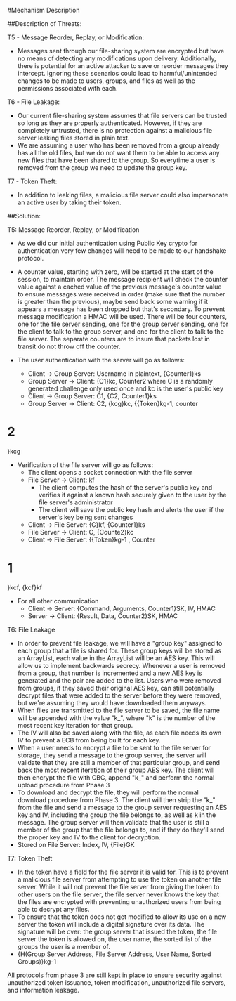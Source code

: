 #Mechanism Description

##Description of Threats:

T5 - Message Reorder, Replay, or Modification:

- Messages sent through our file-sharing system are encrypted but have no means of detecting any modifications upon delivery. Additionally, there is potential for an active attacker to save or reorder messages they intercept. Ignoring these scenarios could
lead to harmful/unintended changes to be made to users, groups, and files as well as the permissions associated with each.

T6 - File Leakage:

- Our current file-sharing system assumes that file servers can be trusted so long as they are properly authenticated. However, if they are completely untrusted, there is no protection against a malicious file server leaking files stored in plain text.
- We are assuming a user who has been removed from a group already has all the old files, but we do not want them to be able to access any new files that have been shared to the group. So everytime a user is removed from the group we need to update the group key.

T7 - Token Theft:

- In addition to leaking files, a malicious file server could also impersonate an active user by taking their token.

##Solution:

T5: Message Reorder, Replay, or Modification

- As we did our initial authentication using Public Key crypto for authentication very few changes will need to be made to our handshake protocol.

- A counter value, starting with zero, will be started at the start of the session, to maintain order. The message recipient will check the counter value against a cached value of the previous message&#39;s counter value to ensure messages were received in order (make sure that the number is greater than the previous), maybe send back some warning if it appears a message has been dropped but that&#39;s secondary.  To prevent message modification a HMAC will be used. There will be four counters, one for the file server sending, one for the group server sending, one for the client to talk to the group server, and one for the client to talk to the file server. The separate counters are to insure that packets lost in transit do not throw off the counter.
- The user authentication with the server will go as follows:
  - Client -&gt; Group Server: Username in plaintext, {Counter1}ks
  - Group Server -&gt; Client: {C1}kc, Counter2 where C is a randomly generated challenge only used once and kc is the user&#39;s public key
  - Client -&gt; Group Server: C1, {C2, Counter1}ks
  - Group Server -&gt; Client: C2, {kcg}kc, {{Token}kg-1, counter
# 2
}kcg
- Verification of the file server will go as follows:
  - The client opens a socket connection with the file server
  - File Server -&gt; Client: kf
    - The client computes the hash of the server&#39;s public key and verifies it against a known hash securely given to the user by the file server&#39;s administrator
    - The client will save the public key hash and alerts the user if the server&#39;s key being sent changes
  - Client -&gt; File Server: {C}kf, {Counter1}ks
  - File Server -&gt; Client: C, {Counte2}kc
  - Client -&gt; File Server: {{Token}kg-1 , Counter
# 1
}kcf, {kcf}kf
- For all other communication
  - Client -&gt; Server: {Command, Arguments, Counter1}SK, IV, HMAC
  - Server -&gt; Client: {Result, Data, Counter2}SK, HMAC

T6: File Leakage

- In order to prevent file leakage, we will have a &quot;group key&quot; assigned to each group that a file is shared for. These group keys will be stored as an ArrayList, each value in the ArrayList will be an AES key. This will allow us to implement backwards secrecy. Whenever a user is removed from a group, that number is incremented and a new AES key is generated and the pair are added to the list. Users who were removed from groups, if they saved their original AES key, can still potentially decrypt files that were added to the server before they were removed, but we&#39;re assuming they would have downloaded them anyways.
- When files are transmitted to the file server to be saved, the file name will be appended with the value  &quot;k\_&quot;, where &quot;k&quot; is the number of the most recent key iteration for that group.
- The IV will also be saved along with the file, as each file needs its own IV to prevent a ECB from being built for each key.
- When a user needs to encrypt a file to be sent to the file server for storage, they send a message to the group server, the server will validate that they are still a member of that particular group, and send back the most recent iteration of their group AES key. The client will then encrypt the file with CBC, append &quot;k\_&quot; and perform the normal upload procedure from Phase 3
- To download and decrypt the file, they will perform the normal download procedure from Phase 3. The client will then strip the &quot;k\_&quot; from the file and send a message to the group server requesting an AES key and IV, including the group the file belongs to, as well as  k in the message. The group server will then validate that the user is still a member of the group that the file belongs to, and if they do they&#39;ll send the proper key and IV to the client for decryption.
- Stored on File Server: Index, IV, {File}GK

T7: Token Theft

- In the token have a field for the file server it is valid for. This is to prevent a malicious file server from attempting to use the token on another file server. While it will not prevent the file server from giving the token to other users on the file server, the file server never knows the key that the files are encrypted with preventing unauthorized users from being able to decrypt any files.
- To ensure that the token does not get modified to allow its use on a new server the token will include a digital signature over its data. The signature will be over: the group server that issued the token, the file server the token is allowed on, the user name, the sorted list of the groups the user is a member of.
- {H(Group Server Address, File Server Address, User Name, Sorted Groups)}kg-1

All protocols from phase 3 are still kept in place to ensure security against unauthorized token issuance, token modification, unauthorized file servers, and information leakage.
